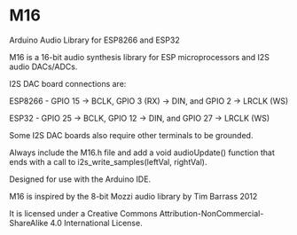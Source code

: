 # M16
 Arduino Audio Library for ESP8266 and ESP32

 M16 is a 16-bit audio synthesis library for ESP microprocessors and I2S audio DACs/ADCs.

 I2S DAC board connections are:

 ESP8266 - GPIO 15 -> BCLK, GPIO 3 (RX) -> DIN, and GPIO 2 -> LRCLK (WS)

 ESP32 - GPIO 25 -> BCLK, GPIO 12 -> DIN, and GPIO 27 -> LRCLK (WS)

 Some I2S DAC boards also require other terminals to be grounded.

 Always include the M16.h file and add a void audioUpdate() function that ends with a call to i2s_write_samples(leftVal, rightVal).

 Designed for use with the Arduino IDE.

 M16 is inspired by the 8-bit Mozzi audio library by Tim Barrass 2012

 It is licensed under a Creative Commons Attribution-NonCommercial-ShareAlike 4.0 International License.
